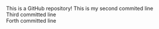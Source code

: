 This is a GitHub repository!
This is my second commited line <br />
Third committed line  <br />
Forth committed line <br />
